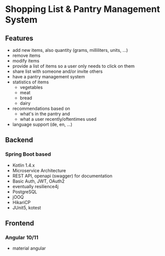 # Shopping List & Pantry Management System

## Features

* add new items, also quantity (grams, milliliters, units, ...)
* remove items
* modify items
* provide a list of items so a user only needs to click on them
* share list with someone and/or invite others
* have a pantry management system
* statistics of items
  * vegetables
  * meat
  * bread
  * dairy
* recommendations based on
  * what's in the pantry and
  * what a user recently/oftentimes used
* language support (de, en, ...)

## Backend

### Spring Boot based

* Kotlin 1.4.x
* Microservice Architecture
* REST API, openapi (swagger) for documentation
* Basic Auth, JWT, OAuth2
* eventually resilience4j
* PostgreSQL
* jOOQ
* HikariCP
* JUnit5, kotest

## Frontend

### Angular 10/11

* material angular


